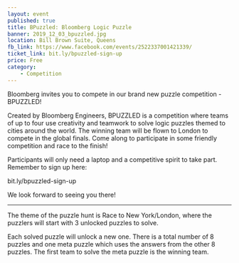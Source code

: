 ```yaml
---
layout: event
published: true
title: BPuzzled: Bloomberg Logic Puzzle
banner: 2019_12_03_bpuzzled.jpg
location: Bill Brown Suite, Queens
fb_link: https://www.facebook.com/events/2522337001421339/
ticket_link: bit.ly/bpuzzled-sign-up
price: Free
category:
    - Competition
---
```


Bloomberg invites you to compete in our brand new puzzle competition - BPUZZLED! 

Created by Bloomberg Engineers, BPUZZLED is a competition where teams of up to four use creativity and teamwork to solve logic puzzles themed to cities around the world. The winning team will be flown to London to compete in the global finals. Come along to participate in some friendly competition and race to the finish!

Participants will only need a laptop and a competitive spirit to take part. Remember to sign up here:

bit.ly/bpuzzled-sign-up

We look forward to seeing you there!

<hr/>

The theme of the puzzle hunt is Race to New York/London, where the puzzlers will start with 3 unlocked puzzles to solve.

Each solved puzzle will unlock a new one. There is a total number of 8 puzzles and one meta puzzle which uses the answers from the other 8 puzzles. The first team to solve the meta puzzle is the winning team.
